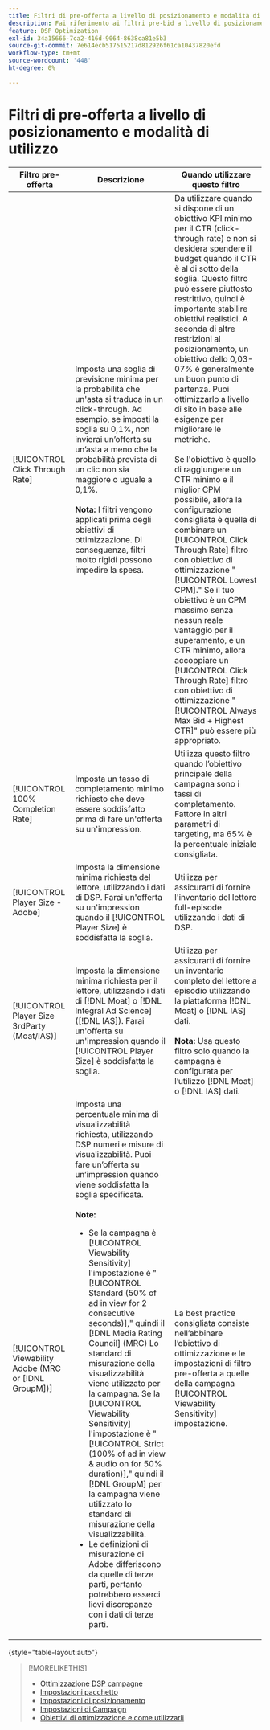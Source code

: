 ```yaml
---
title: Filtri di pre-offerta a livello di posizionamento e modalità di utilizzo
description: Fai riferimento ai filtri pre-bid a livello di posizionamento disponibili e scopri come utilizzarli.
feature: DSP Optimization
exl-id: 34a15666-7ca2-416d-9064-8638ca81e5b3
source-git-commit: 7e614ecb517515217d812926f61ca10437820efd
workflow-type: tm+mt
source-wordcount: '448'
ht-degree: 0%

---
```


# Filtri di pre-offerta a livello di posizionamento e modalità di utilizzo

| Filtro pre-offerta | Descrizione | Quando utilizzare questo filtro |
| ---------------| ----------- | ---------------------- |
| [!UICONTROL Click Through Rate] | Imposta una soglia di previsione minima per la probabilità che un&#39;asta si traduca in un click-through. Ad esempio, se imposti la soglia su 0,1%, non invierai un’offerta su un’asta a meno che la probabilità prevista di un clic non sia maggiore o uguale a 0,1%.<br><br><b>Nota:</b> I filtri vengono applicati prima degli obiettivi di ottimizzazione. Di conseguenza, filtri molto rigidi possono impedire la spesa. | Da utilizzare quando si dispone di un obiettivo KPI minimo per il CTR (click-through rate) e non si desidera spendere il budget quando il CTR è al di sotto della soglia. Questo filtro può essere piuttosto restrittivo, quindi è importante stabilire obiettivi realistici. A seconda di altre restrizioni al posizionamento, un obiettivo dello 0,03-07% è generalmente un buon punto di partenza. Puoi ottimizzarlo a livello di sito in base alle esigenze per migliorare le metriche.<br><br>Se l&#39;obiettivo è quello di raggiungere un CTR minimo e il miglior CPM possibile, allora la configurazione consigliata è quella di combinare un [!UICONTROL Click Through Rate] filtro con obiettivo di ottimizzazione &quot;[!UICONTROL Lowest CPM].&quot; Se il tuo obiettivo è un CPM massimo senza nessun reale vantaggio per il superamento, e un CTR minimo, allora accoppiare un [!UICONTROL Click Through Rate] filtro con obiettivo di ottimizzazione &quot;[!UICONTROL Always Max Bid + Highest CTR]&quot; può essere più appropriato. |
| [!UICONTROL 100% Completion Rate] | Imposta un tasso di completamento minimo richiesto che deve essere soddisfatto prima di fare un&#39;offerta su un&#39;impression. | Utilizza questo filtro quando l’obiettivo principale della campagna sono i tassi di completamento. Fattore in altri parametri di targeting, ma 65% è la percentuale iniziale consigliata. |
| [!UICONTROL Player Size - Adobe] | Imposta la dimensione minima richiesta del lettore, utilizzando i dati di DSP. Farai un&#39;offerta su un&#39;impression quando il [!UICONTROL Player Size] è soddisfatta la soglia. | Utilizza per assicurarti di fornire l&#39;inventario del lettore full-episode utilizzando i dati di DSP. |
| [!UICONTROL Player Size 3rdParty (Moat/IAS)] | Imposta la dimensione minima richiesta per il lettore, utilizzando i dati di [!DNL Moat] o [!DNL Integral Ad Science] ([!DNL IAS]). Farai un&#39;offerta su un&#39;impression quando il [!UICONTROL Player Size] è soddisfatta la soglia. | Utilizza per assicurarti di fornire un inventario completo del lettore a episodio utilizzando la piattaforma [!DNL Moat] o [!DNL IAS] dati.<br><br><b>Nota:</b> Usa questo filtro solo quando la campagna è configurata per l’utilizzo [!DNL Moat] o [!DNL IAS] dati. |
| [!UICONTROL Viewability Adobe (MRC or [!DNL GroupM])] | Imposta una percentuale minima di visualizzabilità richiesta, utilizzando DSP numeri e misure di visualizzabilità. Puoi fare un’offerta su un’impression quando viene soddisfatta la soglia specificata.<br><br><b>Note:</b><ul><li>Se la campagna è [!UICONTROL Viewability Sensitivity] l&#39;impostazione è &quot;[!UICONTROL Standard (50% of ad in view for 2 consecutive seconds)],&quot; quindi il [!DNL Media Rating Council] (MRC) Lo standard di misurazione della visualizzabilità viene utilizzato per la campagna. Se la [!UICONTROL Viewability Sensitivity] l&#39;impostazione è &quot;[!UICONTROL Strict (100% of ad in view & audio on for 50% duration)],&quot; quindi il [!DNL GroupM] per la campagna viene utilizzato lo standard di misurazione della visualizzabilità.</li><li>Le definizioni di misurazione di Adobe differiscono da quelle di terze parti, pertanto potrebbero esserci lievi discrepanze con i dati di terze parti.</li></ul> | La best practice consigliata consiste nell’abbinare l’obiettivo di ottimizzazione e le impostazioni di filtro pre-offerta a quelle della campagna [!UICONTROL Viewability Sensitivity] impostazione. |

{style=&quot;table-layout:auto&quot;}

>[!MORELIKETHIS]
>
>* [Ottimizzazione DSP campagne](optimization-how-dsp-optimizes-campaigns.md)
>* [Impostazioni pacchetto](/help/dsp/campaign-management/packages/package-settings.md)
>* [Impostazioni di posizionamento](/help/dsp/campaign-management/placements/placement-settings.md)
>* [Impostazioni di Campaign](/help/dsp/campaign-management/campaigns/campaign-settings.md)
>* [Obiettivi di ottimizzazione e come utilizzarli](optimization-goals.md)

